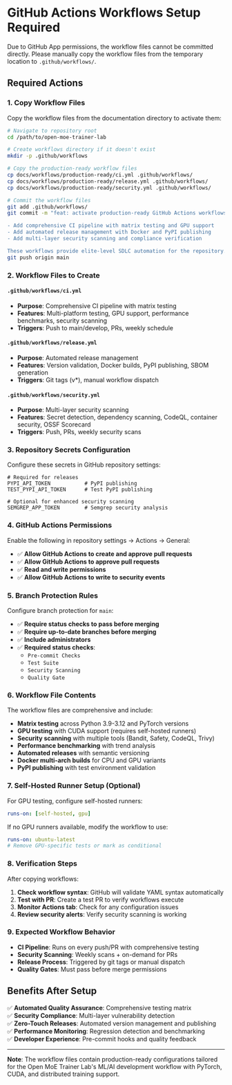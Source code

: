 # GitHub Actions Workflows Setup Required

Due to GitHub App permissions, the workflow files cannot be committed directly. Please manually copy the workflow files from the temporary location to `.github/workflows/`.

## Required Actions

### 1. Copy Workflow Files

Copy the workflow files from the documentation directory to activate them:

```bash
# Navigate to repository root
cd /path/to/open-moe-trainer-lab

# Create workflows directory if it doesn't exist
mkdir -p .github/workflows

# Copy the production-ready workflow files
cp docs/workflows/production-ready/ci.yml .github/workflows/
cp docs/workflows/production-ready/release.yml .github/workflows/
cp docs/workflows/production-ready/security.yml .github/workflows/

# Commit the workflow files
git add .github/workflows/
git commit -m "feat: activate production-ready GitHub Actions workflows

- Add comprehensive CI pipeline with matrix testing and GPU support
- Add automated release management with Docker and PyPI publishing  
- Add multi-layer security scanning and compliance verification

These workflows provide elite-level SDLC automation for the repository."
git push origin main
```

### 2. Workflow Files to Create

#### `.github/workflows/ci.yml`
- **Purpose**: Comprehensive CI pipeline with matrix testing
- **Features**: Multi-platform testing, GPU support, performance benchmarks, security scanning
- **Triggers**: Push to main/develop, PRs, weekly schedule

#### `.github/workflows/release.yml`  
- **Purpose**: Automated release management
- **Features**: Version validation, Docker builds, PyPI publishing, SBOM generation
- **Triggers**: Git tags (v*), manual workflow dispatch

#### `.github/workflows/security.yml`
- **Purpose**: Multi-layer security scanning  
- **Features**: Secret detection, dependency scanning, CodeQL, container security, OSSF Scorecard
- **Triggers**: Push, PRs, weekly security scans

### 3. Repository Secrets Configuration

Configure these secrets in GitHub repository settings:

```
# Required for releases
PYPI_API_TOKEN           # PyPI publishing
TEST_PYPI_API_TOKEN      # Test PyPI publishing  

# Optional for enhanced security scanning  
SEMGREP_APP_TOKEN        # Semgrep security analysis
```

### 4. GitHub Actions Permissions

Enable the following in repository settings → Actions → General:
- ✅ **Allow GitHub Actions to create and approve pull requests**
- ✅ **Allow GitHub Actions to approve pull requests**  
- ✅ **Read and write permissions**
- ✅ **Allow GitHub Actions to write to security events**

### 5. Branch Protection Rules

Configure branch protection for `main`:
- ✅ **Require status checks to pass before merging**
- ✅ **Require up-to-date branches before merging**
- ✅ **Include administrators**
- ✅ **Required status checks**:
  - `Pre-commit Checks`
  - `Test Suite`
  - `Security Scanning` 
  - `Quality Gate`

### 6. Workflow File Contents

The workflow files are comprehensive and include:

- **Matrix testing** across Python 3.9-3.12 and PyTorch versions
- **GPU testing** with CUDA support (requires self-hosted runners)
- **Security scanning** with multiple tools (Bandit, Safety, CodeQL, Trivy)
- **Performance benchmarking** with trend analysis
- **Automated releases** with semantic versioning
- **Docker multi-arch builds** for CPU and GPU variants
- **PyPI publishing** with test environment validation

### 7. Self-Hosted Runner Setup (Optional)

For GPU testing, configure self-hosted runners:

```yaml
runs-on: [self-hosted, gpu]
```

If no GPU runners available, modify the workflow to use:

```yaml  
runs-on: ubuntu-latest
# Remove GPU-specific tests or mark as conditional
```

### 8. Verification Steps

After copying workflows:

1. **Check workflow syntax**: GitHub will validate YAML syntax automatically
2. **Test with PR**: Create a test PR to verify workflows execute  
3. **Monitor Actions tab**: Check for any configuration issues
4. **Review security alerts**: Verify security scanning is working

### 9. Expected Workflow Behavior

- **CI Pipeline**: Runs on every push/PR with comprehensive testing
- **Security Scanning**: Weekly scans + on-demand for PRs  
- **Release Process**: Triggered by git tags or manual dispatch
- **Quality Gates**: Must pass before merge permissions

## Benefits After Setup

✅ **Automated Quality Assurance**: Comprehensive testing matrix  
✅ **Security Compliance**: Multi-layer vulnerability detection  
✅ **Zero-Touch Releases**: Automated version management and publishing  
✅ **Performance Monitoring**: Regression detection and benchmarking  
✅ **Developer Experience**: Pre-commit hooks and quality feedback

---

**Note**: The workflow files contain production-ready configurations tailored for the Open MoE Trainer Lab's ML/AI development workflow with PyTorch, CUDA, and distributed training support.